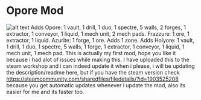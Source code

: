 # Opore Mod
![alt text](https://github.com/xamionex/Opore-Mod/blob/master/Preview.png)
Adds Opore: 1 vault, 1 drill, 1 duo, 1 spectre, 5 walls, 2 forges, 1 extractor, 1 conveyor, 1 liquid, 1 mech unit, 2 mech pads. Frazzure: 1 ore, 1 extractor, 1 liquid. Azurite: 1 forge, 1 ore. Adds 1 zone. Adds Holyore: 1 vault, 1 drill, 1 duo, 1 spectre, 5 walls, 1 forge, 1 extractor, 1 conveyor, 1 liquid, 1 mech unit, 1 mech pad. This is actually my first mod, hope you like it because i had alot of issues while making this.
I have uploaded this to the steam workshop and i can indeed update it when i please, i will be updating the description/readme here, but if you have the steam version check https://steamcommunity.com/sharedfiles/filedetails/?id=1903525208
because you get automatic updates whenever i update the mod, also its easier for me and its faster too.
